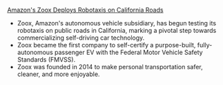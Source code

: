 [Amazon's Zoox Deploys Robotaxis on California Roads](https://www.theguardian.com/technology/2023/feb/14/amazon-tests-robotaxis-zoox-california)
- Zoox, Amazon's autonomous vehicle subsidiary, has begun testing its robotaxis on public roads in California, marking a pivotal step towards commercializing self-driving car technology.
- Zoox became the first company to self-certify a purpose-built, fully-autonomous passenger EV with the Federal Motor Vehicle Safety Standards (FMVSS).
- Zoox was founded in 2014 to make personal transportation safer, cleaner, and more enjoyable.
